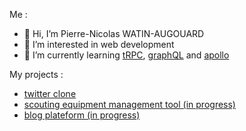 Me :
  - 👋 Hi, I’m Pierre-Nicolas WATIN-AUGOUARD
  - 👀 I’m interested in web development 
  - 🌱 I’m currently learning [tRPC](https://trpc.io), [graphQL](https://graphql.org/) and [apollo](https://www.apollographql.com/)

My projects :
  - [twitter clone](https://touitteur.vercel.app)
  - [scouting equipment management tool (in progress)](https://monmatos.vercel.app)
  - [blog plateform (in progress)](https://unicorns-blog.vercel.app)


<!---
omelette-watin/omelette-watin is a ✨ special ✨ repository because its `README.md` (this file) appears on your GitHub profile.
You can click the Preview link to take a look at your changes.
--->

